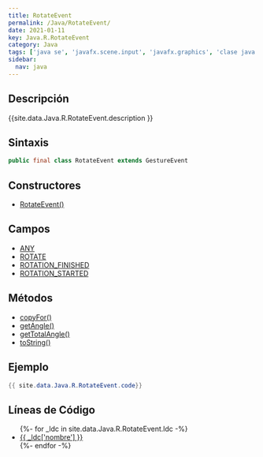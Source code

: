 ```yaml
---
title: RotateEvent
permalink: /Java/RotateEvent/
date: 2021-01-11
key: Java.R.RotateEvent
category: Java
tags: ['java se', 'javafx.scene.input', 'javafx.graphics', 'clase java', 'JavaFX 2.2']
sidebar: 
  nav: java
---
```


## Descripción
{{site.data.Java.R.RotateEvent.description }}

## Sintaxis
~~~java
public final class RotateEvent extends GestureEvent
~~~

## Constructores
* [RotateEvent()](/Java/RotateEvent/RotateEvent/)

## Campos
* [ANY](/Java/RotateEvent/ANY)
* [ROTATE](/Java/RotateEvent/ROTATE)
* [ROTATION_FINISHED](/Java/RotateEvent/ROTATION_FINISHED)
* [ROTATION_STARTED](/Java/RotateEvent/ROTATION_STARTED)

## Métodos
* [copyFor()](/Java/RotateEvent/copyFor)
* [getAngle()](/Java/RotateEvent/getAngle)
* [getTotalAngle()](/Java/RotateEvent/getTotalAngle)
* [toString()](/Java/RotateEvent/toString)

## Ejemplo
~~~java
{{ site.data.Java.R.RotateEvent.code}}
~~~

## Líneas de Código
<ul>
{%- for _ldc in site.data.Java.R.RotateEvent.ldc -%}
   <li>
       <a href="{{_ldc['url'] }}">{{ _ldc['nombre'] }}</a>
   </li>
{%- endfor -%}
</ul>

